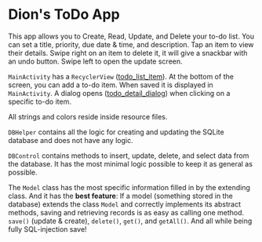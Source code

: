 # Dion's ToDo App

This app allows you to Create, Read, Update, and Delete your to-do list. You can set a title, priority, due date & time, and description. Tap an item to view their details. Swipe right on an item to delete it, it will give a snackbar with an undo button. Swipe left to open the update screen.

`MainActivity` has a `RecyclerView` ([todo_list_item](app/src/main/res/layout/todo_list_item.xml)). At the bottom of the screen, you can add a to-do item. When saved it is displayed in `MainActivity`. A dialog opens ([todo_detail_dialog](app/src/main/res/layout/todo_detail_dialog.xml)) when clicking on a specific to-do item.

All strings and colors reside inside resource files.

`DBHelper` contains all the logic for creating and updating the SQLite database and does not have any logic.

`DBControl` contains methods to insert, update, delete, and select data from the database. It has the most minimal logic possible to keep it as general as possible.

The `Model` class has the most specific information filled in by the extending class. And it has the **best feature**: If a model (something stored in the database) extends the class `Model` and correctly implements its abstract methods, saving and retrieving records is as easy as calling one method. `save()` (update & create), `delete()`, `get()`, and `getAll()`. And all while being fully SQL-injection save!
